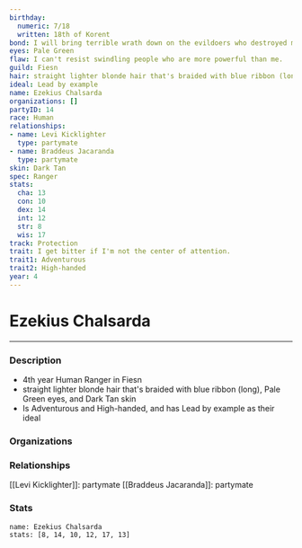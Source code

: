 ```yaml
---
birthday:
  numeric: 7/18
  written: 18th of Korent
bond: I will bring terrible wrath down on the evildoers who destroyed my homeland.
eyes: Pale Green
flaw: I can't resist swindling people who are more powerful than me.
guild: Fiesn
hair: straight lighter blonde hair that's braided with blue ribbon (long)
ideal: Lead by example
name: Ezekius Chalsarda
organizations: []
partyID: 14
race: Human
relationships:
- name: Levi Kicklighter
  type: partymate
- name: Braddeus Jacaranda
  type: partymate
skin: Dark Tan
spec: Ranger
stats:
  cha: 13
  con: 10
  dex: 14
  int: 12
  str: 8
  wis: 17
track: Protection
trait: I get bitter if I'm not the center of attention.
trait1: Adventurous
trait2: High-handed
year: 4
---
```

# Ezekius Chalsarda
---
### Description
- 4th year Human Ranger in Fiesn
- straight lighter blonde hair that's braided with blue ribbon (long), Pale Green eyes, and Dark Tan skin
- Is Adventurous and High-handed, and has Lead by example as their ideal

### Organizations
### Relationships
[[Levi Kicklighter]]: partymate
[[Braddeus Jacaranda]]: partymate
### Stats
```statblock
name: Ezekius Chalsarda
stats: [8, 14, 10, 12, 17, 13]
```